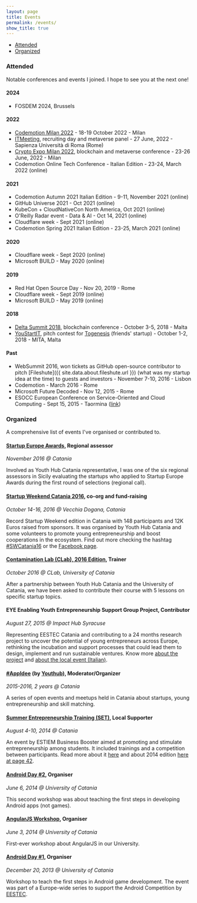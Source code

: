 ```yaml
---
layout: page
title: Events
permalink: /events/
show_title: true
---
```


- [Attended](#attended)
- [Organized](#organized)

### Attended

Notable conferences and events I joined. I hope to see you at the next one!

#### 2024

- FOSDEM 2024, Brussels

#### 2022

- [Codemotion Milan 2022](https://extra.codemotion.com/conference-milan-2022/) - 18-19 October 2022 - Milan
- [ITMeeting](https://web.archive.org/web/20231210191337/https://www.uniroma1.it/it/notizia/47deg-itmeeting-27-giugno-2022), recruiting day and metaverse panel - 27 June, 2022 - Sapienza Università di Roma (Rome)
- [Crypto Expo Milan 2022](https://www.cryptoexpomilan.com/), blockchain and metaverse conference - 23-26 June, 2022 - Milan
- Codemotion Online Tech Conference - Italian Edition - 23-24, March 2022 (online)

#### 2021

- Codemotion Autumn 2021 Italian Edition - 9-11, November 2021 (online)
- GitHub Universe 2021 - Oct 2021 (online)
- KubeCon + CloudNativeCon North America, Oct 2021 (online)
- O'Reilly Radar event - Data & AI - Oct 14, 2021 (online)
- Cloudflare week - Sept 2021 (online)
- Codemotion Spring 2021 Italian Edition - 23-25, March 2021 (online)

#### 2020

- Cloudflare week - Sept 2020 (online)
- Microsoft BUILD - May 2020 (online)

#### 2019

- Red Hat Open Source Day - Nov 20, 2019 - Rome
- Cloudflare week - Sept 2019 (online)
- Microsoft BUILD - May 2019 (online)

#### 2018

- [Delta Summit 2018](https://web.archive.org/web/20181223161450/https://delta-summit.com/delta-summit-2018/), blockchain conference - October 3-5, 2018 - Malta
- [YouStartIT](https://www.crunchbase.com/organization/youstartit-by-mita-innovation-hub), pitch contest for [Togenesis](https://www.togenesis.eu) (friends' startup) - October 1-2, 2018 - MITA, Malta

#### Past

- WebSummit 2016, won tickets as GitHub open-source contributor to pitch [Fileshute]({{ site.data.about.fileshute.url }}) (what was my startup idea at the time) to guests and investors - November 7-10, 2016 - Lisbon
- Codemotion - March 2016 - Rome
- Microsoft Future Decoded - Nov 12, 2015 - Rome
- ESOCC European Conference on Service-Oriented and Cloud Computing - Sept 15, 2015 - Taormina ([link](https://link.springer.com/conference/esocc))

### Organized

A comprehensive list of events I've organised or contributed to.

#### [Startup Europe Awards](http://startupeuropeawards.com), Regional assessor

*November 2016 @ Catania*

Involved as Youth Hub Catania representative, I was one of the six regional assessors in Sicily evaluating the startups who applied to Startup Europe Awards during the first round of selections (regional call).

#### [Startup Weekend Catania 2016](https://web.archive.org/web/20171001203505/http://www.swcatania.it/), co-org and fund-raising

*October 14-16, 2016 @ Vecchia Dogana, Catania*

Record Startup Weekend edition in Catania with 148 participants and 12K Euros raised from sponsors. It was organised by Youth Hub Catania and some volunteers to promote young entrepreneurship and boost cooperations in the ecosystem. Find out more checking the hashtag [#SWCatania16](https://twitter.com/hashtag/swcatania16) or the [Facebook page](https://www.facebook.com/startupweekendcatania/).

#### [Contamination Lab (CLab), 2016 Edition](), Trainer

*October 2016 @ CLab, University of Catania*

After a partnership between Youth Hub Catania and the University of Catania, we have been asked to contribute their course with 5 lessons on specific startup topics.

#### EYE Enabling Youth Entrepreneurship Support Group Project, Contributor

*August 27, 2015 @ Impact Hub Syracuse*

Representing EESTEC Catania and contributing to a 24 months research project to uncover the potential of young entrepreneurs across Europe, rethinking the incubation and support processes that could lead them to design, implement and run sustainable ventures. Know more [about the project](https://web.archive.org/web/20170409045913/http://www.yincubate.com/) and [about the local event (Italian)](https://web.archive.org/web/20240401103147/https://siracusa.impacthub.net//).

#### [#AppIdee](https://twitter.com/search?q=%23appidee) (by [Youthub](https://web.archive.org/web/20160610180910/http://youthub.net/)), Moderator/Organizer

*2015-2016, 2 years @ Catania*

A series of open events and meetups held in Catania about startups, young entrepreneurship and skill matching.

#### [Summer Entrepreneurship Training (SET)](https://estiem.org/default.aspx?PageId=1500), Local Supporter

*August 4-10, 2014 @ Catania*

An event by ESTIEM Business Booster aimed at promoting and stimulate entrepreneurship among students. It included trainings and a competition between participants. Read more about it [here](https://estiem.org/default.aspx?PageId=1224) and about 2014 edition [here at page 42](https://issuu.com/estiem/docs/magazine47).

#### [Android Day #2](https://web.archive.org/web/20151120055219/http://www.eestec-catania.eu/), Organiser

*June 6, 2014 @ University of Catania*

This second workshop was about teaching the first steps in developing Android apps (not games).

#### [AngularJS Workshop](https://www.facebook.com/events/639230729502590/), Organiser

*June 3, 2014 @ University of Catania*

First-ever workshop about AngularJS in our University.

#### [Android Day #1](https://web.archive.org/web/20151120055219/http://www.eestec-catania.eu/), Organiser

*December 20, 2013 @ University of Catania*

Workshop to teach the first steps in Android game development. The event was part of a Europe-wide series to support the Android Competition by [EESTEC](http://eestec.net).
